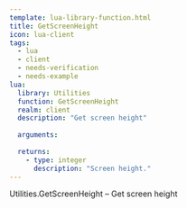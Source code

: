 ```yaml
---
template: lua-library-function.html
title: GetScreenHeight
icon: lua-client
tags:
  - lua
  - client
  - needs-verification
  - needs-example
lua:
  library: Utilities
  function: GetScreenHeight
  realm: client
  description: "Get screen height"
  
  arguments:
  
  returns:
    - type: integer
      description: "Screen height."
---
```


<div class="lua__search__keywords">
Utilities.GetScreenHeight &#x2013; Get screen height
</div>
